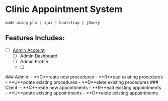 # Clinic Appointment System
``made using php | ajax | bootstrap | jQuery``
## Features Includes:
- [ ] [Admin Account](#admin)
  - [ ] Admin Dashboard
  - [ ] Admin Profile
  - [ ] 
<a id="admin"/>
### Admin:
- **C**reate new procedures
- **R**ead existing procedures
- **U**pdate existing procedures
- **D**elete existing procedures
### Client:
- **C**reate new appointments
- **R**ead existing appointments
- **U**pdate existing appointments
- **D**elete existing appointments
